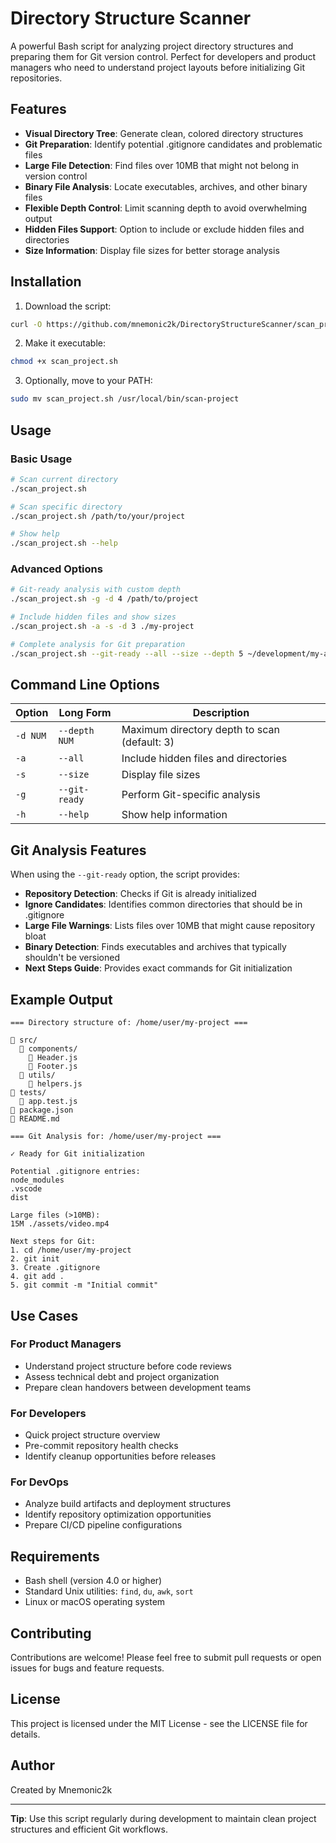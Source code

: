 # Directory Structure Scanner

A powerful Bash script for analyzing project directory structures and preparing them for Git version control. Perfect for developers and product managers who need to understand project layouts before initializing Git repositories.

## Features

- **Visual Directory Tree**: Generate clean, colored directory structures
- **Git Preparation**: Identify potential .gitignore candidates and problematic files
- **Large File Detection**: Find files over 10MB that might not belong in version control
- **Binary File Analysis**: Locate executables, archives, and other binary files
- **Flexible Depth Control**: Limit scanning depth to avoid overwhelming output
- **Hidden Files Support**: Option to include or exclude hidden files and directories
- **Size Information**: Display file sizes for better storage analysis

## Installation

1. Download the script:
```bash
curl -O https://github.com/mnemonic2k/DirectoryStructureScanner/scan_project.sh
```

2. Make it executable:
```bash
chmod +x scan_project.sh
```

3. Optionally, move to your PATH:
```bash
sudo mv scan_project.sh /usr/local/bin/scan-project
```

## Usage

### Basic Usage
```bash
# Scan current directory
./scan_project.sh

# Scan specific directory
./scan_project.sh /path/to/your/project

# Show help
./scan_project.sh --help
```

### Advanced Options
```bash
# Git-ready analysis with custom depth
./scan_project.sh -g -d 4 /path/to/project

# Include hidden files and show sizes
./scan_project.sh -a -s -d 3 ./my-project

# Complete analysis for Git preparation
./scan_project.sh --git-ready --all --size --depth 5 ~/development/my-app
```

## Command Line Options

| Option | Long Form | Description |
|--------|-----------|-------------|
| `-d NUM` | `--depth NUM` | Maximum directory depth to scan (default: 3) |
| `-a` | `--all` | Include hidden files and directories |
| `-s` | `--size` | Display file sizes |
| `-g` | `--git-ready` | Perform Git-specific analysis |
| `-h` | `--help` | Show help information |

## Git Analysis Features

When using the `--git-ready` option, the script provides:

- **Repository Detection**: Checks if Git is already initialized
- **Ignore Candidates**: Identifies common directories that should be in .gitignore
- **Large File Warnings**: Lists files over 10MB that might cause repository bloat
- **Binary Detection**: Finds executables and archives that typically shouldn't be versioned
- **Next Steps Guide**: Provides exact commands for Git initialization

## Example Output

```
=== Directory structure of: /home/user/my-project ===

📁 src/
  📁 components/
    📄 Header.js
    📄 Footer.js
  📁 utils/
    📄 helpers.js
📁 tests/
  📄 app.test.js
📄 package.json
📄 README.md

=== Git Analysis for: /home/user/my-project ===

✓ Ready for Git initialization

Potential .gitignore entries:
node_modules
.vscode
dist

Large files (>10MB):
15M ./assets/video.mp4

Next steps for Git:
1. cd /home/user/my-project
2. git init
3. Create .gitignore
4. git add .
5. git commit -m "Initial commit"
```

## Use Cases

### For Product Managers
- Understand project structure before code reviews
- Assess technical debt and project organization
- Prepare clean handovers between development teams

### For Developers
- Quick project structure overview
- Pre-commit repository health checks
- Identify cleanup opportunities before releases

### For DevOps
- Analyze build artifacts and deployment structures
- Identify repository optimization opportunities
- Prepare CI/CD pipeline configurations

## Requirements

- Bash shell (version 4.0 or higher)
- Standard Unix utilities: `find`, `du`, `awk`, `sort`
- Linux or macOS operating system

## Contributing

Contributions are welcome! Please feel free to submit pull requests or open issues for bugs and feature requests.

## License

This project is licensed under the MIT License - see the LICENSE file for details.

## Author

Created by Mnemonic2k

---

**Tip**: Use this script regularly during development to maintain clean project structures and efficient Git workflows.
